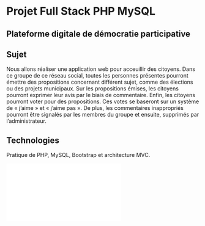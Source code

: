 # Projet Full Stack PHP MySQL
## Plateforme digitale de démocratie participative 

## Sujet
Nous allons réaliser une application web pour acceuillir des citoyens. Dans ce groupe de ce réseau social, toutes les personnes présentes pourront émettre des propositions concernant différent sujet, comme des élections ou des projets municipaux. Sur les propositions émises, les citoyens pourront exprimer leur avis par le biais de commentaire. 
Enfin, les citoyens pourront voter pour des propositions. Ces votes se baseront sur un système de « j’aime » et « j’aime pas ». 
De plus, les commentaires inappropriés pourront être signalés par les membres du groupe et ensuite, supprimés par l’administrateur. 

## Technologies
Pratique de PHP, MySQL, Bootstrap et architecture MVC.

![Rapport complet](./Rapport-Projet-Tutoré.pdf "Rapport complet de projet")



